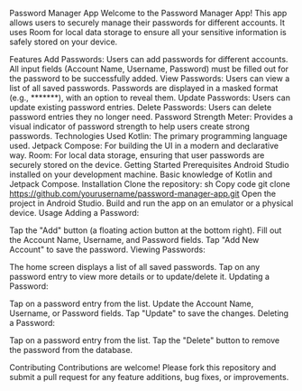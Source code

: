Password Manager App
Welcome to the Password Manager App! This app allows users to securely manage their passwords for different accounts. It uses Room for local data storage
to ensure all your sensitive information is safely stored on your device.

Features
Add Passwords: Users can add passwords for different accounts. All input fields (Account Name, Username, Password) must be filled out for the password to be successfully added.
View Passwords: Users can view a list of all saved passwords. Passwords are displayed in a masked format (e.g., *******), with an option to reveal them.
Update Passwords: Users can update existing password entries.
Delete Passwords: Users can delete password entries they no longer need.
Password Strength Meter: Provides a visual indicator of password strength to help users create strong passwords.
Technologies Used
Kotlin: The primary programming language used.
Jetpack Compose: For building the UI in a modern and declarative way.
Room: For local data storage, ensuring that user passwords are securely stored on the device.
Getting Started
Prerequisites
Android Studio installed on your development machine.
Basic knowledge of Kotlin and Jetpack Compose.
Installation
Clone the repository:
sh
Copy code
git clone https://github.com/yourusername/password-manager-app.git
Open the project in Android Studio.
Build and run the app on an emulator or a physical device.
Usage
Adding a Password:

Tap the "Add" button (a floating action button at the bottom right).
Fill out the Account Name, Username, and Password fields.
Tap "Add New Account" to save the password.
Viewing Passwords:

The home screen displays a list of all saved passwords.
Tap on any password entry to view more details or to update/delete it.
Updating a Password:

Tap on a password entry from the list.
Update the Account Name, Username, or Password fields.
Tap "Update" to save the changes.
Deleting a Password:

Tap on a password entry from the list.
Tap the "Delete" button to remove the password from the database.

Contributing
Contributions are welcome! Please fork this repository and submit a pull request for any feature additions, bug fixes, or improvements.
